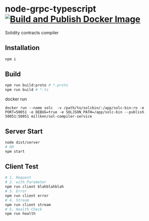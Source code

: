 # node-grpc-typescript [![Build and Publish Docker Image](https://github.com/millken/sol-compiler-service/actions/workflows/publish-docker-image.yml/badge.svg)](https://github.com/millken/sol-compiler-service/actions/workflows/publish-docker-image.yml)

Solidity contracts compiler

## Installation

```sh
npm i
```

## Build

```sh
npm run build:proto # *.proto
npm run build # *.ts
```

docker run
```
docker run --name solc  -v /path/to/solcbin/:/app/solc-bin:ro -e PORT=50051 -e DEBUG=true -e SOLJSON_PATH=/app/solc-bin --publish 50051:50051 millken/sol-compiler-service
```

## Server Start

```sh
node dist/server
# OR
npm start
```

## Client Test

```sh
# 1. Request
# 2. with Parameter
npm run client blahblahblah
# 3. Error
npm run client error
# 4. Stream
npm run client stream
# 5. Health Check
npm run health
```